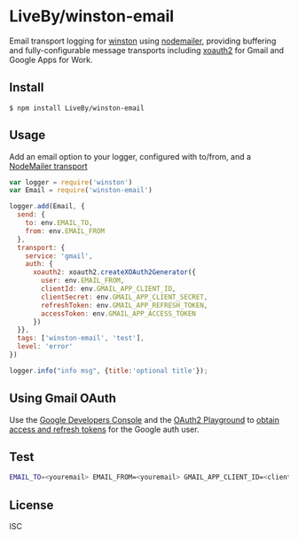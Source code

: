LiveBy/winston-email
====================

Email transport logging for [winston] using [nodemailer], providing buffering
and fully-configurable message transports including [xoauth2] for Gmail and 
Google Apps for Work.


Install
------

```
$ npm install LiveBy/winston-email
```


Usage
-----

Add an email option to your logger, configured with to/from, and a [NodeMailer transport]

```javascript
var logger = require('winston')
var Email = require('winston-email')

logger.add(Email, {
  send: {
    to: env.EMAIL_TO,
    from: env.EMAIL_FROM
  },
  transport: {
    service: 'gmail',
    auth: {
      xoauth2: xoauth2.createXOAuth2Generator({
        user: env.EMAIL_FROM,
        clientId: env.GMAIL_APP_CLIENT_ID,
        clientSecret: env.GMAIL_APP_CLIENT_SECRET,
        refreshToken: env.GMAIL_APP_REFRESH_TOKEN,
        accessToken: env.GMAIL_APP_ACCESS_TOKEN
      })
  }},
  tags: ['winston-email', 'test'],
  level: 'error'
})

logger.info("info msg", {title:'optional title'});
```

Using Gmail OAuth
-----------------

Use the [Google Developers Console] and the [OAuth2 Playground] to 
[obtain access and refresh tokens] for the Google auth user.


Test
----

```sh
EMAIL_TO=<youremail> EMAIL_FROM=<youremail> GMAIL_APP_CLIENT_ID=<clientid> GMAIL_APP_CLIENT_SECRET=<clientsecret> GMAIL_APP_REFRESH_TOKEN=<refreshtoken> GMAIL_APP_ACCESS_TOKEN=<accesstoken> node test
```

[winston]: https://github.com/winstonjs/winston
[transport]: https://github.com/winstonjs/winston/blob/master/docs/transports.md

[nodemailer]: https://github.com/andris9/nodemailer
[xoauth2]: https://github.com/andris9/xoauth2#readme
[nodemailer transport]: https://github.com/nodemailer/nodemailer#setting-up

[Google Developers Console]: https://console.developers.google.com
[OAuth2 Playground]: https://developers.google.com/oauthplayground/
[Obtain access and refresh tokens]: http://stackoverflow.com/questions/24098461/nodemailer-gmail-what-exactly-is-a-refresh-token-and-how-do-i-get-one#answer-24123550

License
-------
ISC
